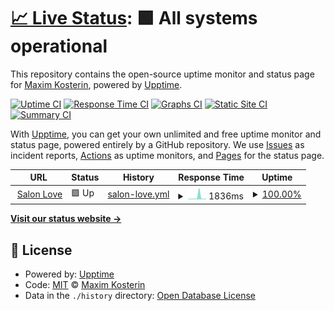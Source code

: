 # [📈 Live Status](https://MaximStone.github.io/salon-uptime): <!--live status--> **🟩 All systems operational**

This repository contains the open-source uptime monitor and status page for [Maxim Kosterin](VseInstrumenti.ru), powered by [Upptime](https://github.com/upptime/upptime).

[![Uptime CI](https://github.com/MaximStone/salon-uptime/workflows/Uptime%20CI/badge.svg)](https://github.com/upptime/upptime/actions?query=workflow%3A%22Uptime+CI%22)
[![Response Time CI](https://github.com/MaximStone/salon-uptime/workflows/Response%20Time%20CI/badge.svg)](https://github.com/upptime/upptime/actions?query=workflow%3A%22Response+Time+CI%22)
[![Graphs CI](https://github.com/MaximStone/salon-uptime/workflows/Graphs%20CI/badge.svg)](https://github.com/upptime/upptime/actions?query=workflow%3A%22Graphs+CI%22)
[![Static Site CI](https://github.com/MaximStone/salon-uptime/workflows/Static%20Site%20CI/badge.svg)](https://github.com/upptime/upptime/actions?query=workflow%3A%22Static+Site+CI%22)
[![Summary CI](https://github.com/MaximStone/salon-uptime/workflows/Summary%20CI/badge.svg)](https://github.com/upptime/upptime/actions?query=workflow%3A%22Summary+CI%22)

With [Upptime](https://upptime.js.org), you can get your own unlimited and free uptime monitor and status page, powered entirely by a GitHub repository. We use [Issues](https://github.com/MaximStone/salon-uptime/issues) as incident reports, [Actions](https://github.com/MaximStone/salon-uptime/actions) as uptime monitors, and [Pages](https://MaximStone.github.io/salon-uptime) for the status page.

<!--start: status pages-->
<!-- This summary is generated by Upptime (https://github.com/upptime/upptime) -->
<!-- Do not edit this manually, your changes will be overwritten -->
<!-- prettier-ignore -->
| URL | Status | History | Response Time | Uptime |
| --- | ------ | ------- | ------------- | ------ |
| <img alt="" src="https://favicons.githubusercontent.com/www.salon-love-forever.ru" height="13"> [Salon Love](https://www.salon-love-forever.ru/wedding/) | 🟩 Up | [salon-love.yml](https://github.com/Intentop/salon-uptime/commits/HEAD/history/salon-love.yml) | <details><summary><img alt="Response time graph" src="./graphs/salon-love/response-time-week.png" height="20"> 1836ms</summary><br><a href="https://MaximStone.github.io/salon-uptime/history/salon-love"><img alt="Response time 1836" src="https://img.shields.io/endpoint?url=https%3A%2F%2Fraw.githubusercontent.com%2FIntentop%2Fsalon-uptime%2FHEAD%2Fapi%2Fsalon-love%2Fresponse-time.json"></a><br><a href="https://MaximStone.github.io/salon-uptime/history/salon-love"><img alt="24-hour response time 1836" src="https://img.shields.io/endpoint?url=https%3A%2F%2Fraw.githubusercontent.com%2FIntentop%2Fsalon-uptime%2FHEAD%2Fapi%2Fsalon-love%2Fresponse-time-day.json"></a><br><a href="https://MaximStone.github.io/salon-uptime/history/salon-love"><img alt="7-day response time 1836" src="https://img.shields.io/endpoint?url=https%3A%2F%2Fraw.githubusercontent.com%2FIntentop%2Fsalon-uptime%2FHEAD%2Fapi%2Fsalon-love%2Fresponse-time-week.json"></a><br><a href="https://MaximStone.github.io/salon-uptime/history/salon-love"><img alt="30-day response time 1836" src="https://img.shields.io/endpoint?url=https%3A%2F%2Fraw.githubusercontent.com%2FIntentop%2Fsalon-uptime%2FHEAD%2Fapi%2Fsalon-love%2Fresponse-time-month.json"></a><br><a href="https://MaximStone.github.io/salon-uptime/history/salon-love"><img alt="1-year response time 1836" src="https://img.shields.io/endpoint?url=https%3A%2F%2Fraw.githubusercontent.com%2FIntentop%2Fsalon-uptime%2FHEAD%2Fapi%2Fsalon-love%2Fresponse-time-year.json"></a></details> | <details><summary><a href="https://MaximStone.github.io/salon-uptime/history/salon-love">100.00%</a></summary><a href="https://MaximStone.github.io/salon-uptime/history/salon-love"><img alt="All-time uptime 100.00%" src="https://img.shields.io/endpoint?url=https%3A%2F%2Fraw.githubusercontent.com%2FIntentop%2Fsalon-uptime%2FHEAD%2Fapi%2Fsalon-love%2Fuptime.json"></a><br><a href="https://MaximStone.github.io/salon-uptime/history/salon-love"><img alt="24-hour uptime 100.00%" src="https://img.shields.io/endpoint?url=https%3A%2F%2Fraw.githubusercontent.com%2FIntentop%2Fsalon-uptime%2FHEAD%2Fapi%2Fsalon-love%2Fuptime-day.json"></a><br><a href="https://MaximStone.github.io/salon-uptime/history/salon-love"><img alt="7-day uptime 100.00%" src="https://img.shields.io/endpoint?url=https%3A%2F%2Fraw.githubusercontent.com%2FIntentop%2Fsalon-uptime%2FHEAD%2Fapi%2Fsalon-love%2Fuptime-week.json"></a><br><a href="https://MaximStone.github.io/salon-uptime/history/salon-love"><img alt="30-day uptime 100.00%" src="https://img.shields.io/endpoint?url=https%3A%2F%2Fraw.githubusercontent.com%2FIntentop%2Fsalon-uptime%2FHEAD%2Fapi%2Fsalon-love%2Fuptime-month.json"></a><br><a href="https://MaximStone.github.io/salon-uptime/history/salon-love"><img alt="1-year uptime 100.00%" src="https://img.shields.io/endpoint?url=https%3A%2F%2Fraw.githubusercontent.com%2FIntentop%2Fsalon-uptime%2FHEAD%2Fapi%2Fsalon-love%2Fuptime-year.json"></a></details>

<!--end: status pages-->

[**Visit our status website →**](https://MaximStone.github.io/salon-uptime)

## 📄 License

- Powered by: [Upptime](https://github.com/upptime/upptime)
- Code: [MIT](./LICENSE) © [Maxim Kosterin](VseInstrumenti.ru)
- Data in the `./history` directory: [Open Database License](https://opendatacommons.org/licenses/odbl/1-0/)
